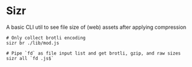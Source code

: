 # Sizr

A basic CLI util to see file size of (web) assets after applying compression

```shell
# Only collect brotli encoding
sizr br ./lib/mod.js
```

```shell
# Pipe `fd` as file input list and get brotli, gzip, and raw sizes
sizr all `fd .js$`
```
